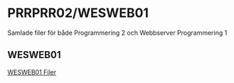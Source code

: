 # PRRPRR02/WESWEB01
Samlade filer för både Programmering 2 och Webbserver Programmering 1

## WESWEB01
<a href="https://github.com/E-Almqvist/prog2/wesweb01/" target="_self">WESWEB01 Filer</a>
